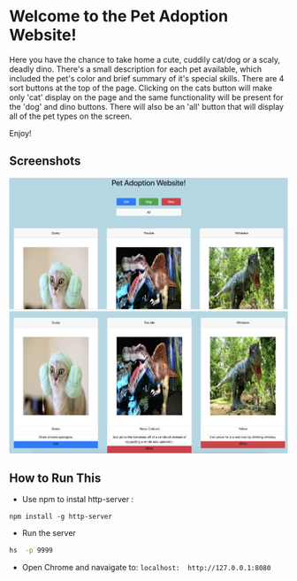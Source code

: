 # Welcome to the Pet Adoption Website!

Here you have the chance to take home a cute, cuddily cat/dog or a scaly, deadly dino. There's a small description for each pet available, which included the pet's color and brief summary of it's special skills. There are 4 sort buttons at the top of the page. Clicking on the cats button will make only 'cat' display on the page and the same functionality will be present for the 'dog' and dino buttons. There will also be an 'all' button that will display all of the pet types on the screen.

Enjoy!

## Screenshots
![main screenshot](./top-page.png)
![main screenshot](./cards.png)

## How to Run This
* Use npm to instal http-server :
 
```
npm install -g http-server

````
* Run the server

 ```sh
hs  -p 9999
```
* Open Chrome and navaigate to:
```localhost:  http://127.0.0.1:8080```